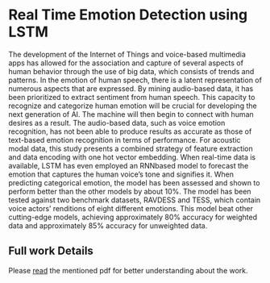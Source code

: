 # Real Time Emotion Detection using LSTM
The development of the Internet of Things and voice-based multimedia apps has
allowed for the association and capture of several aspects of human behavior through
the use of big data, which consists of trends and patterns. In the emotion of human
speech, there is a latent representation of numerous aspects that are expressed. By
mining audio-based data, it has been prioritized to extract sentiment from human
speech. This capacity to recognize and categorize human emotion will be crucial for
developing the next generation of AI. The machine will then begin to connect with
human desires as a result. The audio-based data, such as voice emotion recognition,
has not been able to produce results as accurate as those of text-based emotion
recognition in terms of performance. For acoustic modal data, this study presents
a combined strategy of feature extraction and data encoding with one hot vector
embedding. When real-time data is available, LSTM has even employed an RNNbased model to forecast the emotion that captures the human voice’s tone and
signifies it. When predicting categorical emotion, the model has been assessed and
shown to perform better than the other models by about 10%. The model has been
tested against two benchmark datasets, RAVDESS and TESS, which contain voice
actors’ renditions of eight different emotions. This model beat other cutting-edge
models, achieving approximately 80% accuracy for weighted data and approximately
85% accuracy for unweighted data.

## Full work Details
Please [read](https://github.com/RAPTOR-XR/Real-Time-Emotion-Detection-using-LSTM/blob/main/RED_LSTM_real_time_emotion_detection_using_LSTM.pdf) the mentioned pdf for better understanding about the work.
